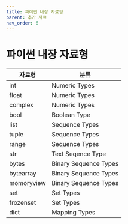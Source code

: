 ```yaml
---
title: 파이썬 내장 자료형
parent: 추가 자료
nav_order: 6
---
```

# 파이썬 내장 자료형  

|자료형|분류|
|---|---|
|int|Numeric Types|
|float|Numeric Types|
|complex|Numeric Types|
|bool|Boolean Type|
|list|Sequence Types|
|tuple|Sequence Types|
|range|Sequence Types|
|str|Text Seqence Type|
|bytes|Binary Sequence Types|
|bytearray|Binary Sequence Types|
|momoryview|Binary Sequence Types|
|set|Set Types|
|frozenset|Set Types|
|dict|Mapping Types|
